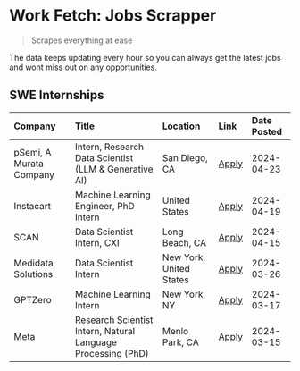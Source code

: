 # Work Fetch: Jobs Scrapper
> Scrapes everything at ease

The data keeps updating every hour so you can always get the latest jobs and wont miss out on any opportunities.

## SWE Internships
<!--START_SECTION:workfetch-->
| Company                 | Title                                                        | Location                | Link                                                                                                                                                                                                                                                                           | Date Posted   |
|:------------------------|:-------------------------------------------------------------|:------------------------|:-------------------------------------------------------------------------------------------------------------------------------------------------------------------------------------------------------------------------------------------------------------------------------|:--------------|
| pSemi, A Murata Company | Intern, Research Data Scientist (LLM & Generative AI)        | San Diego, CA           | [Apply](https://www.linkedin.com/jobs/view/intern-research-data-scientist-llm-generative-ai-at-psemi-a-murata-company-3887074168?position=5&pageNum=0&refId=DhOE0PACkUq%2BZX9nYzrTfw%3D%3D&trackingId=hGfG70zECB8%2BP9FiXnVdaQ%3D%3D&trk=public_jobs_jserp-result_search-card) | 2024-04-23    |
| Instacart               | Machine Learning Engineer, PhD Intern                        | United States           | [Apply](https://www.linkedin.com/jobs/view/machine-learning-engineer-phd-intern-at-instacart-3901991739?position=3&pageNum=0&refId=DhOE0PACkUq%2BZX9nYzrTfw%3D%3D&trackingId=LSc3Ngpf3LcCqHHpbP%2BEnA%3D%3D&trk=public_jobs_jserp-result_search-card)                          | 2024-04-19    |
| SCAN                    | Data Scientist Intern, CXI                                   | Long Beach, CA          | [Apply](https://www.linkedin.com/jobs/view/data-scientist-intern-cxi-at-scan-3899690492?position=10&pageNum=0&refId=DhOE0PACkUq%2BZX9nYzrTfw%3D%3D&trackingId=Eg%2BsJlIgvnHiI6q8vL0T%2BQ%3D%3D&trk=public_jobs_jserp-result_search-card)                                       | 2024-04-15    |
| Medidata Solutions      | Data Scientist Intern                                        | New York, United States | [Apply](https://www.linkedin.com/jobs/view/data-scientist-intern-at-medidata-solutions-3810253704?position=2&pageNum=0&refId=DhOE0PACkUq%2BZX9nYzrTfw%3D%3D&trackingId=DBteH3092W%2FS2o%2BQTqAt5A%3D%3D&trk=public_jobs_jserp-result_search-card)                              | 2024-03-26    |
| GPTZero                 | Machine Learning Intern                                      | New York, NY            | [Apply](https://www.linkedin.com/jobs/view/machine-learning-intern-at-gptzero-3860723963?position=9&pageNum=0&refId=DhOE0PACkUq%2BZX9nYzrTfw%3D%3D&trackingId=o28I7A%2BVJbVDo4CoIKcfHA%3D%3D&trk=public_jobs_jserp-result_search-card)                                         | 2024-03-17    |
| Meta                    | Research Scientist Intern, Natural Language Processing (PhD) | Menlo Park, CA          | [Apply](https://www.linkedin.com/jobs/view/research-scientist-intern-natural-language-processing-phd-at-meta-3858718375?position=11&pageNum=0&refId=DhOE0PACkUq%2BZX9nYzrTfw%3D%3D&trackingId=rjgaEcO0fzHKjD5VpQNjWQ%3D%3D&trk=public_jobs_jserp-result_search-card)           | 2024-03-15    |
<!--END_SECTION:workfetch-->
